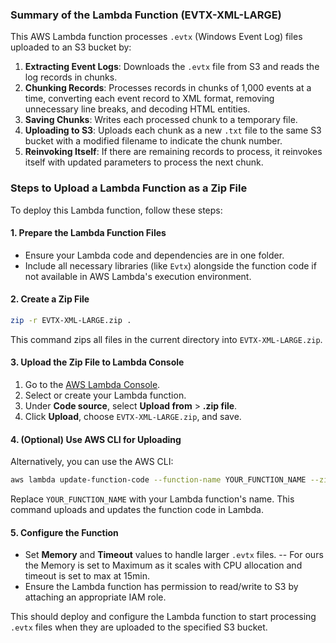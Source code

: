 
### Summary of the Lambda Function (EVTX-XML-LARGE)

This AWS Lambda function processes `.evtx` (Windows Event Log) files uploaded to an S3 bucket by:

1. **Extracting Event Logs**: Downloads the `.evtx` file from S3 and reads the log records in chunks.
2. **Chunking Records**: Processes records in chunks of 1,000 events at a time, converting each event record to XML format, removing unnecessary line breaks, and decoding HTML entities.
3. **Saving Chunks**: Writes each processed chunk to a temporary file.
4. **Uploading to S3**: Uploads each chunk as a new `.txt` file to the same S3 bucket with a modified filename to indicate the chunk number.
5. **Reinvoking Itself**: If there are remaining records to process, it reinvokes itself with updated parameters to process the next chunk.

### Steps to Upload a Lambda Function as a Zip File

To deploy this Lambda function, follow these steps:

#### 1. Prepare the Lambda Function Files

- Ensure your Lambda code and dependencies are in one folder.
- Include all necessary libraries (like `Evtx`) alongside the function code if not available in AWS Lambda's execution environment.

#### 2. Create a Zip File

```bash
zip -r EVTX-XML-LARGE.zip .
```

This command zips all files in the current directory into `EVTX-XML-LARGE.zip`.

#### 3. Upload the Zip File to Lambda Console

1. Go to the [AWS Lambda Console](https://console.aws.amazon.com/lambda/).
2. Select or create your Lambda function.
3. Under **Code source**, select **Upload from** > **.zip file**.
4. Click **Upload**, choose `EVTX-XML-LARGE.zip`, and save.

#### 4. (Optional) Use AWS CLI for Uploading

Alternatively, you can use the AWS CLI:

```bash
aws lambda update-function-code --function-name YOUR_FUNCTION_NAME --zip-file fileb://EVTX-XML-LARGE.zip
```

Replace `YOUR_FUNCTION_NAME` with your Lambda function's name. This command uploads and updates the function code in Lambda.

#### 5. Configure the Function

- Set **Memory** and **Timeout** values to handle larger `.evtx` files.
-- For ours the Memory is set to Maximum as it scales with CPU allocation and timeout is set to max at 15min.
- Ensure the Lambda function has permission to read/write to S3 by attaching an appropriate IAM role.

This should deploy and configure the Lambda function to start processing `.evtx` files when they are uploaded to the specified S3 bucket.
